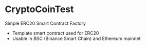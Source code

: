 # CryptoCoinTest

Simple ERC20 Smart Contract Factory

- Template smart contract used for ERC20
- Usable in BSC (Binance Smart Chain) and Ethereum mainnet
